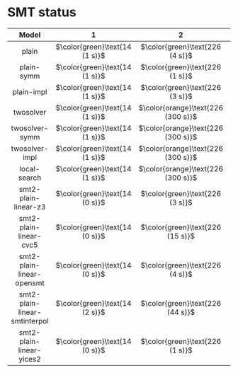 # SMT status
| $\text{Model}$ | $1$ | $2$ | $3$ | $4$ | $5$ | $6$ | $7$ | $8$ | $9$ | $10$ | $11$ | $12$ | $13$ | $14$ | $15$ | $16$ | $17$ | $18$ | $19$ | $20$ | $21$ |
|:-:| :---:|:---:|:---:|:---:|:---:|:---:|:---:|:---:|:---:|:---:|:---:|:---:|:---:|:---:|:---:|:---:|:---:|:---:|:---:|:---:|:---:|
$\text{plain}$ | $\color{green}\text{14 (1 s)}$ | $\color{green}\text{226 (4 s)}$ | $\color{green}\text{12 (1 s)}$ | $\color{green}\text{220 (2 s)}$ | $\color{green}\text{206 (1 s)}$ | $\color{green}\text{322 (1 s)}$ | $\color{orange}\text{174 (300 s)}$ | $\color{green}\text{186 (1 s)}$ | $\color{green}\text{436 (2 s)}$ | $\color{green}\text{244 (5 s)}$ | $-$ | $-$ | $-$ | $-$ | $-$ | $-$ | $-$ | $-$ | $-$ | $-$ | $-$ | 
$\text{plain-symm}$ | $\color{green}\text{14 (1 s)}$ | $\color{green}\text{226 (1 s)}$ | $\color{green}\text{12 (1 s)}$ | $\color{green}\text{220 (1 s)}$ | $\color{green}\text{206 (1 s)}$ | $\color{green}\text{322 (1 s)}$ | $\color{orange}\text{168 (300 s)}$ | $\color{green}\text{186 (2 s)}$ | $\color{green}\text{436 (2 s)}$ | $\color{green}\text{244 (1 s)}$ | $-$ | $-$ | $-$ | $-$ | $-$ | $-$ | $-$ | $-$ | $-$ | $-$ | $-$ | 
$\text{plain-impl}$ | $\color{green}\text{14 (1 s)}$ | $\color{green}\text{226 (3 s)}$ | $\color{green}\text{12 (1 s)}$ | $\color{green}\text{220 (2 s)}$ | $\color{green}\text{206 (1 s)}$ | $\color{green}\text{322 (1 s)}$ | $\color{orange}\text{181 (300 s)}$ | $\color{green}\text{186 (2 s)}$ | $\color{green}\text{436 (1 s)}$ | $\color{green}\text{244 (1 s)}$ | $-$ | $-$ | $-$ | $-$ | $-$ | $-$ | $-$ | $-$ | $-$ | $-$ | $-$ | 
$\text{twosolver}$ | $\color{green}\text{14 (1 s)}$ | $\color{orange}\text{226 (300 s)}$ | $\color{green}\text{12 (1 s)}$ | $\color{orange}\text{220 (300 s)}$ | $\color{green}\text{206 (1 s)}$ | $\color{orange}\text{322 (300 s)}$ | $\color{orange}\text{167 (300 s)}$ | $\color{orange}\text{186 (300 s)}$ | $\color{orange}\text{436 (300 s)}$ | $\color{orange}\text{244 (300 s)}$ | $-$ | $-$ | $\color{orange}\text{1812 (300 s)}$ | $-$ | $-$ | $\color{orange}\text{1510 (300 s)}$ | $-$ | $-$ | $-$ | $-$ | $-$ | 
$\text{twosolver-symm}$ | $\color{green}\text{14 (1 s)}$ | $\color{orange}\text{226 (300 s)}$ | $\color{green}\text{12 (1 s)}$ | $-$ | $\color{green}\text{206 (1 s)}$ | $-$ | $-$ | $\color{orange}\text{186 (300 s)}$ | $\color{orange}\text{436 (300 s)}$ | $\color{orange}\text{244 (300 s)}$ | $-$ | $-$ | $-$ | $-$ | $-$ | $-$ | $-$ | $-$ | $-$ | $-$ | $-$ | 
$\text{twosolver-impl}$ | $\color{green}\text{14 (1 s)}$ | $\color{orange}\text{226 (300 s)}$ | $\color{green}\text{12 (1 s)}$ | $\color{orange}\text{220 (300 s)}$ | $\color{green}\text{206 (1 s)}$ | $\color{orange}\text{322 (300 s)}$ | $\color{orange}\text{167 (300 s)}$ | $\color{orange}\text{186 (300 s)}$ | $\color{orange}\text{436 (300 s)}$ | $\color{orange}\text{244 (300 s)}$ | $-$ | $-$ | $\color{orange}\text{1832 (300 s)}$ | $-$ | $-$ | $\color{orange}\text{1861 (300 s)}$ | $-$ | $-$ | $-$ | $-$ | $-$ | 
$\text{local-search}$ | $\color{green}\text{14 (1 s)}$ | $\color{orange}\text{226 (300 s)}$ | $\color{green}\text{12 (1 s)}$ | $\color{orange}\text{220 (300 s)}$ | $\color{green}\text{206 (1 s)}$ | $\color{orange}\text{322 (300 s)}$ | $\color{orange}\text{167 (300 s)}$ | $\color{orange}\text{186 (300 s)}$ | $\color{orange}\text{436 (300 s)}$ | $\color{orange}\text{244 (300 s)}$ | $\color{orange}\text{547 (300 s)}$ | $\color{orange}\text{435 (300 s)}$ | $\color{orange}\text{632 (300 s)}$ | $\color{orange}\text{1177 (300 s)}$ | $\color{orange}\text{1140 (300 s)}$ | $\color{orange}\text{303 (300 s)}$ | $\color{orange}\text{1525 (300 s)}$ | $\color{orange}\text{917 (300 s)}$ | $\color{orange}\text{398 (300 s)}$ | $\color{orange}\text{1378 (300 s)}$ | $\color{orange}\text{648 (300 s)}$ | 
$\text{smt2-plain-linear-z3}$ | $\color{green}\text{14 (0 s)}$ | $\color{green}\text{226 (3 s)}$ | $\color{green}\text{12 (0 s)}$ | $\color{green}\text{220 (2 s)}$ | $\color{green}\text{206 (0 s)}$ | $\color{green}\text{322 (0 s)}$ | $\color{orange}\text{228 (300 s)}$ | $\color{green}\text{186 (8 s)}$ | $\color{green}\text{436 (25 s)}$ | $\color{green}\text{244 (49 s)}$ | $-$ | $-$ | $\color{orange}\text{1446 (300 s)}$ | $-$ | $-$ | $-$ | $-$ | $-$ | $-$ | $-$ | $-$ | 
$\text{smt2-plain-linear-cvc5}$ | $\color{green}\text{14 (0 s)}$ | $\color{green}\text{226 (15 s)}$ | $\color{green}\text{12 (0 s)}$ | $\color{green}\text{220 (20 s)}$ | $\color{green}\text{206 (0 s)}$ | $\color{green}\text{322 (3 s)}$ | $\color{orange}\text{210 (300 s)}$ | $\color{green}\text{186 (36 s)}$ | $\color{green}\text{436 (87 s)}$ | $\color{green}\text{244 (237 s)}$ | $-$ | $-$ | $-$ | $-$ | $-$ | $-$ | $-$ | $-$ | $-$ | $-$ | $-$ | 
$\text{smt2-plain-linear-opensmt}$ | $\color{green}\text{14 (0 s)}$ | $\color{green}\text{226 (4 s)}$ | $\color{green}\text{12 (0 s)}$ | $\color{green}\text{220 (13 s)}$ | $\color{green}\text{206 (0 s)}$ | $\color{green}\text{322 (0 s)}$ | $\color{orange}\text{218 (300 s)}$ | $\color{green}\text{186 (12 s)}$ | $\color{green}\text{436 (114 s)}$ | $\color{green}\text{244 (147 s)}$ | $-$ | $-$ | $-$ | $-$ | $-$ | $-$ | $-$ | $-$ | $-$ | $-$ | $-$ | 
$\text{smt2-plain-linear-smtinterpol}$ | $\color{green}\text{14 (2 s)}$ | $\color{green}\text{226 (44 s)}$ | $\color{green}\text{12 (1 s)}$ | $\color{green}\text{220 (53 s)}$ | $\color{green}\text{206 (0 s)}$ | $\color{green}\text{322 (13 s)}$ | $\color{orange}\text{372 (300 s)}$ | $\color{green}\text{186 (84 s)}$ | $\color{orange}\text{437 (300 s)}$ | $\color{orange}\text{381 (300 s)}$ | $-$ | $-$ | $-$ | $-$ | $-$ | $-$ | $-$ | $-$ | $-$ | $-$ | $-$ | 
$\text{smt2-plain-linear-yices2}$ | $\color{green}\text{14 (0 s)}$ | $\color{green}\text{226 (1 s)}$ | $\color{green}\text{12 (0 s)}$ | $\color{green}\text{220 (1 s)}$ | $\color{green}\text{206 (0 s)}$ | $\color{green}\text{322 (0 s)}$ | $\color{green}\text{167 (291 s)}$ | $\color{green}\text{186 (2 s)}$ | $\color{green}\text{436 (10 s)}$ | $\color{green}\text{244 (11 s)}$ | $-$ | $-$ | $\color{orange}\text{1490 (300 s)}$ | $-$ | $-$ | $\color{orange}\text{1032 (300 s)}$ | $-$ | $-$ | $-$ | $-$ | $-$ | 
